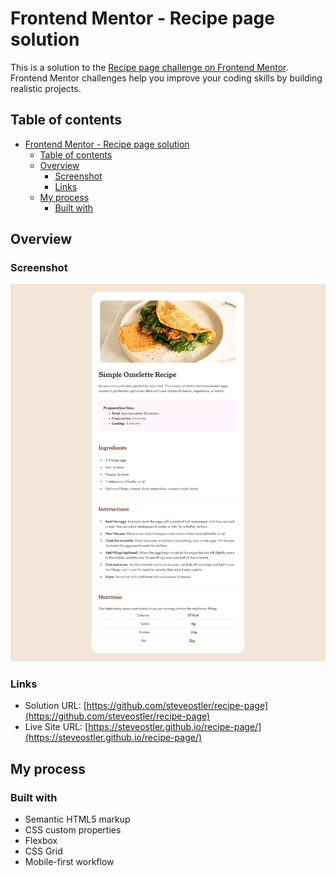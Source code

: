 # Frontend Mentor - Recipe page solution

This is a solution to the [Recipe page challenge on Frontend Mentor](https://www.frontendmentor.io/challenges/recipe-page-KiTsR8QQKm). Frontend Mentor challenges help you improve your coding skills by building realistic projects. 

## Table of contents

- [Frontend Mentor - Recipe page solution](#frontend-mentor---recipe-page-solution)
  - [Table of contents](#table-of-contents)
  - [Overview](#overview)
    - [Screenshot](#screenshot)
    - [Links](#links)
  - [My process](#my-process)
    - [Built with](#built-with)


## Overview

### Screenshot

![](./Recipe.png)

### Links

- Solution URL: [https://github.com/steveostler/recipe-page](https://github.com/steveostler/recipe-page)
- Live Site URL: [https://steveostler.github.io/recipe-page/](https://steveostler.github.io/recipe-page/)

## My process

### Built with

- Semantic HTML5 markup
- CSS custom properties
- Flexbox
- CSS Grid
- Mobile-first workflow


